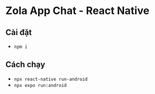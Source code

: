# Zola App Chat - React Native

## Cài đặt
- `npm i`

## Cách chạy
- `npx react-native run-android` 
- `npx expo run:android` 
